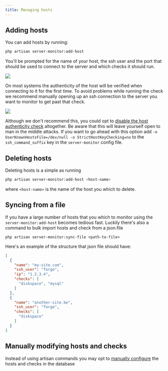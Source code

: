 ```yaml
---
title: Managing hosts
---
```




## Adding hosts

You can add hosts by running:

```bash
php artisan server-monitor:add-host
```

You'll be prompted for the name of your host, the ssh user and the port that should be used to connect to the server and which checks it should run.

<img src="/images/server-monitor/add-host.jpg" class="screenshot -cli">

On most systems the authenticity of the host will be verified when connecting to it for the first time. To avoid problems while running the check we recommend manually opening up an ssh connection to the server you want to monitor to get past that check.

<img src="/images/server-monitor/authenticity.jpg" class="screenshot -cli">

Although we don't recommend this, you could opt to [disable the host authenticity check](http://linuxcommando.blogspot.be/2008/10/how-to-disable-ssh-host-key-checking.html) altogether. Be aware that this will leave yourself open to man in the middle attacks. If you want to go ahead with this option add `-o UserKnownHostsFile=/dev/null -o StrictHostKeyChecking=no` to the `ssh_command_suffix` key in the `server-monitor` config file.

## Deleting hosts

Deleting hosts is a simple as running

```bash
php artisan server-monitor:add-host <host-name>
```

where `<host-name>` is the name of the host you which to delete.

## Syncing from a file

If you have a large number of hosts that you which to monitor using the `server-monitor:add-host` becomes tedious fast. Luckily there's also a command to bulk import hosts and check from a json.file

```
php artisan server-monitor:sync-file <path-to-file>
```

Here's an example of the structure that json file should have:

```json
[
  {
    "name": "my-site.com",
    "ssh_user": "forge",
    "ip": "1.2.3.4",
    "checks": [
      "diskspace", "mysql"
    ]
  },
  {
    "name": "another-site.be",
    "ssh_user": "forge",
    "checks": [
      "diskspace"
    ]
  }
]
```

## Manually modifying hosts and checks

Instead of using artisan commands you may opt to [manually configure](https://docs.spatie.be/laravel-server-monitor/v1/advanced-usage/manually-configure-hosts-and-checks) the hosts and checks in the database
